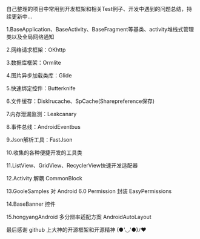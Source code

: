 自己整理的项目中常用到开发框架和相关Test例子、开发中遇到的问题总结，持续更新中...

1.BaseApplication、BaseActivity、BaseFragment等基类、activity堆栈式管理类以及全局网络通知

2.网络请求框架：OKhttp

3.数据库框架：Ormlite

4.图片异步加载类库：Glide

5.快速绑定控件：Butterknife

6.文件缓存：Disklrucache、SpCache(Sharepreference保存)

7.内存泄漏监测：Leakcanary

8.事件总线：AndroidEventbus

9.Json解析工具：FastJson

10.收集的各种便捷开发的工具类

11.ListView、GridView、RecyclerView快速开发适配器

12.Activity 解耦 CommonBlock

13.GooleSamples 对 Android 6.0 Permission 封装 EasyPermissions

14.BaseBanner 控件

15.hongyangAndroid 多分辨率适配方案 AndroidAutoLayout

最后感谢 github 上大神的开源框架和开源精神 (●'◡'●)ﾉ♥
